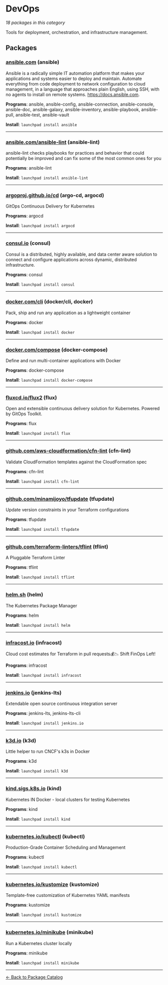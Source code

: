 # DevOps

*18 packages in this category*

Tools for deployment, orchestration, and infrastructure management.

## Packages

### [ansible.com](../packages/ansible.com/index.md) (ansible)

Ansible is a radically simple IT automation platform that makes your applications and systems easier to deploy and maintain. Automate everything from code deployment to network configuration to cloud management, in a language that approaches plain English, using SSH, with no agents to install on remote systems. https://docs.ansible.com.

**Programs**: ansible, ansible-config, ansible-connection, ansible-console, ansible-doc, ansible-galaxy, ansible-inventory, ansible-playbook, ansible-pull, ansible-test, ansible-vault

**Install**: `launchpad install ansible`

---

### [ansible.com/ansible-lint](../packages/ansible.com/ansible-lint/index.md) (ansible-lint)

ansible-lint checks playbooks for practices and behavior that could potentially be improved and can fix some of the most common ones for you

**Programs**: ansible-lint

**Install**: `launchpad install ansible-lint`

---

### [argoproj.github.io/cd](../packages/argoproj.github.io/cd/index.md) (argo-cd, argocd)

GitOps Continuous Delivery for Kubernetes

**Programs**: argocd

**Install**: `launchpad install argocd`

---

### [consul.io](../packages/consul.io/index.md) (consul)

Consul is a distributed, highly available, and data center aware solution to connect and configure applications across dynamic, distributed infrastructure.

**Programs**: consul

**Install**: `launchpad install consul`

---

### [docker.com/cli](../packages/docker.com/cli/index.md) (docker/cli, docker)

Pack, ship and run any application as a lightweight container

**Programs**: docker

**Install**: `launchpad install docker`

---

### [docker.com/compose](../packages/docker.com/compose/index.md) (docker-compose)

Define and run multi-container applications with Docker

**Programs**: docker-compose

**Install**: `launchpad install docker-compose`

---

### [fluxcd.io/flux2](../packages/fluxcd.io/flux2/index.md) (flux)

Open and extensible continuous delivery solution for Kubernetes. Powered by GitOps Toolkit.

**Programs**: flux

**Install**: `launchpad install flux`

---

### [github.com/aws-cloudformation/cfn-lint](../packages/github.com/aws-cloudformation/cfn-lint.md) (cfn-lint)

Validate CloudFormation templates against the CloudFormation spec

**Programs**: cfn-lint

**Install**: `launchpad install cfn-lint`

---

### [github.com/minamijoyo/tfupdate](../packages/github.com/minamijoyo/tfupdate.md) (tfupdate)

Update version constraints in your Terraform configurations

**Programs**: tfupdate

**Install**: `launchpad install tfupdate`

---

### [github.com/terraform-linters/tflint](../packages/github.com/terraform-linters/tflint.md) (tflint)

A Pluggable Terraform Linter

**Programs**: tflint

**Install**: `launchpad install tflint`

---

### [helm.sh](../packages/helm.sh/index.md) (helm)

The Kubernetes Package Manager

**Programs**: helm

**Install**: `launchpad install helm`

---

### [infracost.io](../packages/infracost.io/index.md) (infracost)

Cloud cost estimates for Terraform in pull requests💰📉 Shift FinOps Left!

**Programs**: infracost

**Install**: `launchpad install infracost`

---

### [jenkins.io](../packages/jenkins.io/index.md) (jenkins-lts)

Extendable open source continuous integration server

**Programs**: jenkins-lts, jenkins-lts-cli

**Install**: `launchpad install jenkins.io`

---

### [k3d.io](../packages/k3d.io/index.md) (k3d)

Little helper to run CNCF's k3s in Docker

**Programs**: k3d

**Install**: `launchpad install k3d`

---

### [kind.sigs.k8s.io](../packages/kind.sigs.k8s.io/index.md) (kind)

Kubernetes IN Docker - local clusters for testing Kubernetes

**Programs**: kind

**Install**: `launchpad install kind`

---

### [kubernetes.io/kubectl](../packages/kubernetes.io/kubectl/index.md) (kubectl)

Production-Grade Container Scheduling and Management

**Programs**: kubectl

**Install**: `launchpad install kubectl`

---

### [kubernetes.io/kustomize](../packages/kubernetes.io/kustomize/index.md) (kustomize)

Template-free customization of Kubernetes YAML manifests

**Programs**: kustomize

**Install**: `launchpad install kustomize`

---

### [kubernetes.io/minikube](../packages/kubernetes.io/minikube/index.md) (minikube)

Run a Kubernetes cluster locally

**Programs**: minikube

**Install**: `launchpad install minikube`

---

[← Back to Package Catalog](../package-catalog.md)
